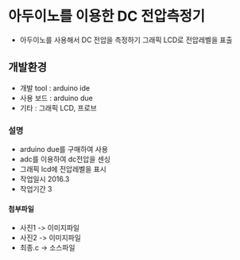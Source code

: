 # 아두이노를 이용한 DC 전압측정기

  -  아두이노를 사용해서 DC 전압을 측정하기 그래픽 LCD로 전압레벨을 표출
  
## 개발환경
  - 개발 tool : arduino ide
  - 사용 보드 : arduino due
  - 기타 : 그래픽 LCD, 프로브
  
### 설명
  - arduino due를 구매하여 사용
  - adc를 이용하여 dc전압을 센싱
  - 그래픽 lcd에 전압레벨을 표시
  - 작업일시 2016.3
  - 작업기간 3

#### 첨부파일
  - 사진1 -> 이미지파일
  - 사진2 -> 이미지파일
  - 최종.c -> 소스파일
